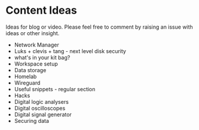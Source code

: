 # Content Ideas

Ideas for blog or video. Please feel free to comment by raising an issue with ideas or other insight.


* Network Manager
* Luks + clevis + tang - next level disk security
* what's in your kit bag?
* Workspace setup
* Data storage
* Homelab
* Wireguard
* Useful snippets - regular section
* Hacks
* Digital logic analysers
* Digital oscilloscopes
* Digital signal generator
* Securing data

 

